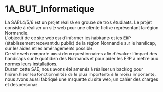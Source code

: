 # 1A_BUT_Informatique
La SAE1.4/5/6 est un projet réalisé en groupe de trois étudiants. Le projet consiste à réaliser un site web pour une cliente fictive représentant la région Normandie.  
L'objectif de ce site web est d'informer les habitants et les ERP (établissement recevant du public) de la région Normandie sur le handicap, sur les aides et les aménagements possible.  
Ce site web comporte aussi deux questionnaires afin d'évaluer l'impact des handicaps sur le quotidien des Normands et pour aider les ERP à mettre aux normes leurs installations.  
Durant cette SAE, nous avons été amenés à réaliser un backlog pour hiérarchiser les fonctionnalités de la plus importante à la moins importante, nous avons aussi fabriqué une maquette du site web, un cahier des charges et des personae.